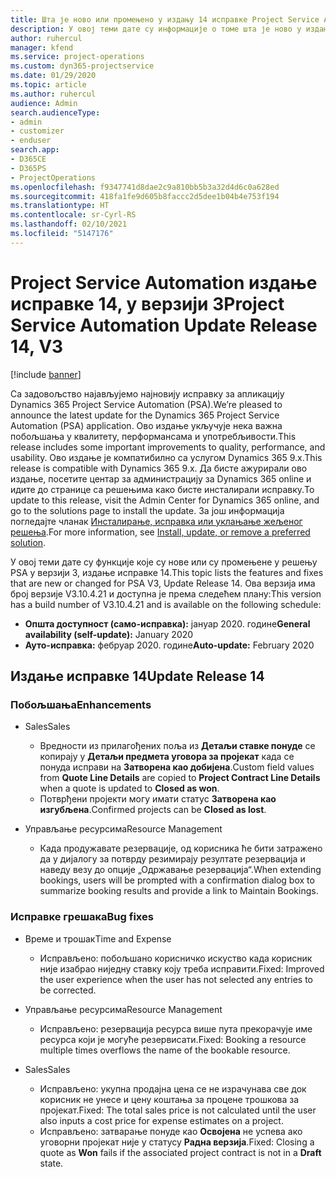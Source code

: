 ```yaml
---
title: Шта је ново или промењено у издању 14 исправке Project Service Automation верзије 3
description: У овој теми дате су информације о томе шта је ново у издању исправке 14 за Project Service Automation у верзији 3.
author: ruhercul
manager: kfend
ms.service: project-operations
ms.custom: dyn365-projectservice
ms.date: 01/29/2020
ms.topic: article
ms.author: ruhercul
audience: Admin
search.audienceType:
- admin
- customizer
- enduser
search.app:
- D365CE
- D365PS
- ProjectOperations
ms.openlocfilehash: f9347741d8dae2c9a810bb5b3a32d4d6c0a628ed
ms.sourcegitcommit: 418fa1fe9d605b8faccc2d5dee1b04b4e753f194
ms.translationtype: HT
ms.contentlocale: sr-Cyrl-RS
ms.lasthandoff: 02/10/2021
ms.locfileid: "5147176"
---
```

# <a name="project-service-automation-update-release-14-v3"></a><span data-ttu-id="3e85a-103">Project Service Automation издање исправке 14, у верзији 3</span><span class="sxs-lookup"><span data-stu-id="3e85a-103">Project Service Automation Update Release 14, V3</span></span>

[!include [banner](../includes/psa-now-project-operations.md)]

<span data-ttu-id="3e85a-104">Са задовољство најављујемо најновију исправку за апликацију Dynamics 365 Project Service Automation (PSA).</span><span class="sxs-lookup"><span data-stu-id="3e85a-104">We’re pleased to announce the latest update for the Dynamics 365 Project Service Automation (PSA) application.</span></span> <span data-ttu-id="3e85a-105">Ово издање укључује нека важна побољшања у квалитету, перформансама и употребљивости.</span><span class="sxs-lookup"><span data-stu-id="3e85a-105">This release includes some important improvements to quality, performance, and usability.</span></span> <span data-ttu-id="3e85a-106">Ово издање је компатибилно са услугом Dynamics 365 9.x.</span><span class="sxs-lookup"><span data-stu-id="3e85a-106">This release is compatible with Dynamics 365 9.x.</span></span> <span data-ttu-id="3e85a-107">Да бисте ажурирали ово издање, посетите центар за администрацију за Dynamics 365 online и идите до странице са решењима како бисте инсталирали исправку.</span><span class="sxs-lookup"><span data-stu-id="3e85a-107">To update to this release, visit the Admin Center for Dynamics 365 online, and go to the solutions page to install the update.</span></span> <span data-ttu-id="3e85a-108">За још информација погледајте чланак [Инсталирање, исправка или уклањање жељеног решења](https://docs.microsoft.com/power-platform/admin/install-remove-preferred-solution).</span><span class="sxs-lookup"><span data-stu-id="3e85a-108">For more information, see [Install, update, or remove a preferred solution](https://docs.microsoft.com/power-platform/admin/install-remove-preferred-solution).</span></span>

<span data-ttu-id="3e85a-109">У овој теми дате су функције које су нове или су промењене у решењу PSA у верзији 3, издање исправке 14.</span><span class="sxs-lookup"><span data-stu-id="3e85a-109">This topic lists the features and fixes that are new or changed for PSA V3, Update Release 14.</span></span> <span data-ttu-id="3e85a-110">Ова верзија има број верзије V3.10.4.21 и доступна је према следећем плану:</span><span class="sxs-lookup"><span data-stu-id="3e85a-110">This version has a build number of V3.10.4.21 and is available on the following schedule:</span></span>

- <span data-ttu-id="3e85a-111">**Општа доступност (само-исправка):** јануар 2020. године</span><span class="sxs-lookup"><span data-stu-id="3e85a-111">**General availability (self-update):** January 2020</span></span>
- <span data-ttu-id="3e85a-112">**Ауто-исправка:** фебруар 2020. године</span><span class="sxs-lookup"><span data-stu-id="3e85a-112">**Auto-update:** February 2020</span></span>

## <a name="update-release-14"></a><span data-ttu-id="3e85a-113">Издање исправке 14</span><span class="sxs-lookup"><span data-stu-id="3e85a-113">Update Release 14</span></span>

### <a name="enhancements"></a><span data-ttu-id="3e85a-114">Побољшања</span><span class="sxs-lookup"><span data-stu-id="3e85a-114">Enhancements</span></span>

- <span data-ttu-id="3e85a-115">Sales</span><span class="sxs-lookup"><span data-stu-id="3e85a-115">Sales</span></span>

     - <span data-ttu-id="3e85a-116">Вредности из прилагођених поља из **Детаљи ставке понуде** се копирају у **Детаљи предмета уговора за пројекат** када се понуда исправи на **Затворена као добијена**.</span><span class="sxs-lookup"><span data-stu-id="3e85a-116">Custom field values from **Quote Line Details** are copied to **Project Contract Line Details** when a quote is updated to **Closed as won**.</span></span>
     - <span data-ttu-id="3e85a-117">Потврђени пројекти могу имати статус **Затворена као изгубљена**.</span><span class="sxs-lookup"><span data-stu-id="3e85a-117">Confirmed projects can be **Closed as lost**.</span></span>

- <span data-ttu-id="3e85a-118">Управљање ресурсима</span><span class="sxs-lookup"><span data-stu-id="3e85a-118">Resource Management</span></span>

     - <span data-ttu-id="3e85a-119">Када продужавате резервације, од корисника ће бити затражено да у дијалогу за потврду резимирају резултате резервација и наведу везу до опције „Одржавање резервација“.</span><span class="sxs-lookup"><span data-stu-id="3e85a-119">When extending bookings, users will be prompted with a confirmation dialog box to summarize booking results and provide a link to Maintain Bookings.</span></span>


### <a name="bug-fixes"></a><span data-ttu-id="3e85a-120">Исправке грешака</span><span class="sxs-lookup"><span data-stu-id="3e85a-120">Bug fixes</span></span>

- <span data-ttu-id="3e85a-121">Време и трошак</span><span class="sxs-lookup"><span data-stu-id="3e85a-121">Time and Expense</span></span>

     - <span data-ttu-id="3e85a-122">Исправљено: побољшано корисничко искуство када корисник није изабрао ниједну ставку коју треба исправити.</span><span class="sxs-lookup"><span data-stu-id="3e85a-122">Fixed: Improved the user experience when the user has not selected any entries to be corrected.</span></span>

- <span data-ttu-id="3e85a-123">Управљање ресурсима</span><span class="sxs-lookup"><span data-stu-id="3e85a-123">Resource Management</span></span>

     - <span data-ttu-id="3e85a-124">Исправљено: резервација ресурса више пута прекорачује име ресурса који је могуће резервисати.</span><span class="sxs-lookup"><span data-stu-id="3e85a-124">Fixed: Booking a resource multiple times overflows the name of the bookable resource.</span></span>

- <span data-ttu-id="3e85a-125">Sales</span><span class="sxs-lookup"><span data-stu-id="3e85a-125">Sales</span></span>

     - <span data-ttu-id="3e85a-126">Исправљено: укупна продајна цена се не израчунава све док корисник не унесе и цену коштања за процене трошкова за пројекат.</span><span class="sxs-lookup"><span data-stu-id="3e85a-126">Fixed: The total sales price is not calculated until the user also inputs a cost price for expense estimates on a project.</span></span>
     - <span data-ttu-id="3e85a-127">Исправљено: затварање понуде као **Освојена** не успева ако уговорни пројекат није у статусу **Радна верзија**.</span><span class="sxs-lookup"><span data-stu-id="3e85a-127">Fixed: Closing a quote as **Won** fails if the associated project contract is not in a **Draft** state.</span></span>

